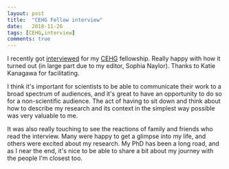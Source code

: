```yaml
---
layout: post
title:  "CEHG Fellow interview"
date:   2018-11-26
tags: [CEHG,interview]
comments: true
---
```


I recently got [interviewed](https://stanfordcehg.wordpress.com/2018/11/19/fellows-feature-atish-agarwala/) for
my [CEHG](https://cehg.stanford.edu/) fellowship. Really happy with how it turned out (in large part due to my editor,
Sophia Naylor). Thanks to Katie Kanagawa for facilitating.

I think it's important for scientists to be able to communicate their work to a broad spectrum of audiences, and it's great
to have an opportunity to do so for a non-scientific audience. The act of having to sit down and think about how to describe
my research and its context in the simplest way possible was very valuable to me.

It was also really touching to see the reactions of family and friends who read the interview. Many were happy to get a glimpse
into my life, and others were excited about my research. My PhD has been a long road, and as I near the end, it's nice to be
able to share a bit about my journey with the people I'm closest too.
